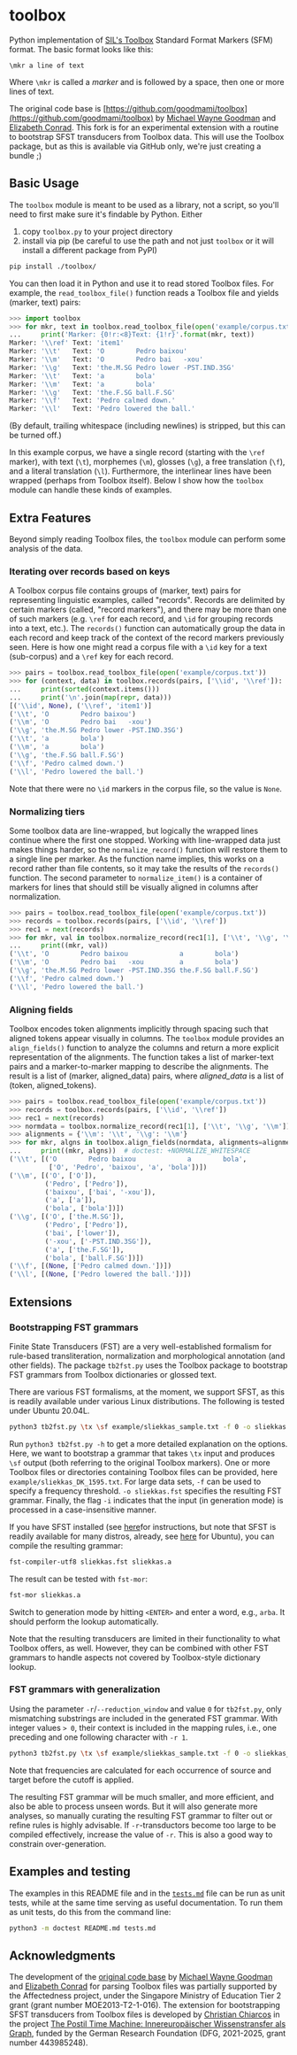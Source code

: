 # toolbox

Python implementation of [SIL's Toolbox](www.sil.org/computing/toolbox)
Standard Format Markers (SFM) format. The basic format looks like this:

```
\mkr a line of text
```

Where `\mkr` is called a *marker* and is followed by a space, then one
or more lines of text.

The original code base is [https://github.com/goodmami/toolbox](https://github.com/goodmami/toolbox) by [Michael Wayne Goodman](https://github.com/goodmami) and [Elizabeth Conrad](https://github.com/lizcconrad). This fork is for an experimental extension with a routine to bootstrap SFST transducers from Toolbox data. This will use the Toolbox package, but as this is available via GitHub only, we're just creating a bundle ;)

## Basic Usage

The `toolbox` module is meant to be used as a library, not a script, so
you'll need to first make sure it's findable by Python. Either

1. copy `toolbox.py` to your project directory
2. install via pip (be careful to use the path and not just `toolbox` or
   it will install a different package from PyPI)

```bash
pip install ./toolbox/
```

You can then load it in Python and use it to read stored Toolbox files.
For example, the `read_toolbox_file()` function reads a Toolbox file and
yields (marker, text) pairs:

```python
>>> import toolbox
>>> for mkr, text in toolbox.read_toolbox_file(open('example/corpus.txt')):
...     print('Marker: {0!r:<8}Text: {1!r}'.format(mkr, text))
Marker: '\\ref' Text: 'item1'
Marker: '\\t'   Text: 'O        Pedro baixou'
Marker: '\\m'   Text: 'O        Pedro bai   -xou'
Marker: '\\g'   Text: 'the.M.SG Pedro lower -PST.IND.3SG'
Marker: '\\t'   Text: 'a        bola'
Marker: '\\m'   Text: 'a        bola'
Marker: '\\g'   Text: 'the.F.SG ball.F.SG'
Marker: '\\f'   Text: 'Pedro calmed down.'
Marker: '\\l'   Text: 'Pedro lowered the ball.'

```

(By default, trailing whitespace (including newlines) is stripped, but
this can be turned off.)

In this example corpus, we have a single record (starting with the
`\ref` marker), with text (`\t`), morphemes (`\m`), glosses (`\g`),
a free translation (`\f`), and a literal translation (`\l`).
Furthermore, the interlinear lines have been wrapped (perhaps from
Toolbox itself). Below I show how the `toolbox` module can handle these
kinds of examples.

## Extra Features

Beyond simply reading Toolbox files, the `toolbox` module can perform
some analysis of the data.

### Iterating over records based on keys

A Toolbox corpus file contains groups of (marker, text) pairs for
representing linguistic examples, called "records". Records are
delimited by certain markers (called, "record markers"), and there may
be more than one of such markers (e.g. `\ref` for each record, and
`\id` for grouping records into a text, etc.). The `records()` function
can automatically group the data in each record and keep track of the
context of the record markers previously seen. Here is how one might
read a corpus file with a `\id` key for a text (sub-corpus) and a `\ref`
key for each record.

```python
>>> pairs = toolbox.read_toolbox_file(open('example/corpus.txt'))
>>> for (context, data) in toolbox.records(pairs, ['\\id', '\\ref']):
...     print(sorted(context.items()))
...     print('\n'.join(map(repr, data)))
[('\\id', None), ('\\ref', 'item1')]
('\\t', 'O        Pedro baixou')
('\\m', 'O        Pedro bai   -xou')
('\\g', 'the.M.SG Pedro lower -PST.IND.3SG')
('\\t', 'a        bola')
('\\m', 'a        bola')
('\\g', 'the.F.SG ball.F.SG')
('\\f', 'Pedro calmed down.')
('\\l', 'Pedro lowered the ball.')

```

Note that there were no `\id` markers in the corpus file, so the value
is `None`.

### Normalizing tiers

Some toolbox data are line-wrapped, but logically the wrapped lines
continue where the first one stopped. Working with line-wrapped data
just makes things harder, so the `normalize_record()` function will
restore them to a single line per marker. As the function name implies,
this works on a record rather than file contents, so it may take the
results of the `records()` function. The second parameter to
`normalize_item()` is a container of markers for lines that should still
be visually aligned in columns after normalization.

```python
>>> pairs = toolbox.read_toolbox_file(open('example/corpus.txt'))
>>> records = toolbox.records(pairs, ['\\id', '\\ref'])
>>> rec1 = next(records)
>>> for mkr, val in toolbox.normalize_record(rec1[1], ['\\t', '\\g', '\\m']):
...     print((mkr, val))
('\\t', 'O        Pedro baixou             a        bola')
('\\m', 'O        Pedro bai   -xou         a        bola')
('\\g', 'the.M.SG Pedro lower -PST.IND.3SG the.F.SG ball.F.SG')
('\\f', 'Pedro calmed down.')
('\\l', 'Pedro lowered the ball.')

```

### Aligning fields

Toolbox encodes token alignments implicitly through spacing such that
aligned tokens appear visually in columns. The `toolbox` module provides
an `align_fields()` function to analyze the columns and return a more
explicit representation of the alignments. The function takes a list of
marker-text pairs and a marker-to-marker mapping to describe the
alignments. The result is a list of (marker, aligned_data) pairs, where
*aligned_data* is a list of (token, aligned_tokens).

```python
>>> pairs = toolbox.read_toolbox_file(open('example/corpus.txt'))
>>> records = toolbox.records(pairs, ['\\id', '\\ref'])
>>> rec1 = next(records)
>>> normdata = toolbox.normalize_record(rec1[1], ['\\t', '\\g', '\\m'])
>>> alignments = {'\\m': '\\t', '\\g': '\\m'}
>>> for mkr, algns in toolbox.align_fields(normdata, alignments=alignments):
...     print((mkr, algns))  # doctest: +NORMALIZE_WHITESPACE
('\\t', [('O        Pedro baixou             a        bola',
          ['O', 'Pedro', 'baixou', 'a', 'bola'])])
('\\m', [('O', ['O']),
         ('Pedro', ['Pedro']),
         ('baixou', ['bai', '-xou']),
         ('a', ['a']),
         ('bola', ['bola'])])
('\\g', [('O', ['the.M.SG']),
         ('Pedro', ['Pedro']),
         ('bai', ['lower']),
         ('-xou', ['-PST.IND.3SG']),
         ('a', ['the.F.SG']),
         ('bola', ['ball.F.SG'])])
('\\f', [(None, ['Pedro calmed down.'])])
('\\l', [(None, ['Pedro lowered the ball.'])])

```

## Extensions

### Bootstrapping FST grammars

Finite State Transducers (FST) are a very well-established formalism for rule-based transliteration, normalization and morphological annotation (and other fields). The package `tb2fst.py` uses the Toolbox package to bootstrap FST grammars from Toolbox dictionaries or glossed text.

There are various FST formalisms, at the moment, we support SFST, as this is readily available under various Linux distributions. The following is tested under Ubuntu 20.04L.

```bash
python3 tb2fst.py \tx \sf example/sliekkas_sample.txt -f 0 -o sliekkas.fst -i
```

Run `python3 tb2fst.py -h` to get a more detailed explanation on the options. Here, we want to bootstrap a grammar that takes `\tx` input and produces `\sf` output (both referring to the original Toolbox markers). One or more Toolbox files or directories containing Toolbox files can be provided, here `example/sliekkas_DK_1595.txt`. For large data sets, `-f` can be used to specify a frequency threshold. `-o sliekkas.fst` specifies the resulting FST grammar. Finally, the flag `-i` indicates that the input (in generation mode) is processed in a case-insensitive manner.

If you have SFST installed (see [here](https://wiki.apertium.org/wiki/SFST)for instructions, but note that SFST is readily available for many distros, already, see [here](https://launchpad.net/ubuntu/trusty/+package/sfst) for Ubuntu), you can compile the resulting grammar:

```bash
fst-compiler-utf8 sliekkas.fst sliekkas.a
```

The result can be tested with `fst-mor`:

```bash
fst-mor sliekkas.a
```

Switch to generation mode by hitting `<ENTER>` and enter a word, e.g., `arba`. It should perform the lookup automatically.

Note that the resulting transducers are limited in their functionality to what Toolbox offers, as well. However, they can be combined with other FST grammars to handle aspects not covered by Toolbox-style dictionary lookup.

### FST grammars with generalization

Using the parameter `-r`/`--reduction_window` and value `0` for `tb2fst.py`, only mismatching substrings are included in the generated FST grammar. With integer values `> 0`, their context is included in the mapping rules, i.e., one preceding and one following character with `-r 1`.

```bash
python3 tb2fst.py \tx \sf example/sliekkas_sample.txt -f 0 -o sliekkas_r0.fst -r 1
```

Note that frequencies are calculated for each occurrence of source and target before the cutoff is applied.

The resulting FST grammar will be much smaller, and more efficient, and also be able to process unseen words. But it will also generate more analyses, so manually curating the resulting FST grammar to filter out or refine rules is highly advisable. If `-r`-transductors become too large to be compiled effectively, increase the value of `-r`. This is also a good way to constrain over-generation.

## Examples and testing

The examples in this README file and in the [`tests.md`](tests.md) file
can be run as unit tests, while at the same time serving as useful
documentation. To run them as unit tests, do this from the command line:

```bash
python3 -m doctest README.md tests.md
```

## Acknowledgments

The development of the [original code base](https://github.com/goodmami/toolbox) by [Michael Wayne Goodman](https://github.com/goodmami) and [Elizabeth Conrad](https://github.com/lizcconrad) for parsing Toolbox files was partially supported by the Affectedness project, under
the Singapore Ministry of Education Tier 2 grant (grant number
MOE2013-T2-1-016). The extension for bootstrapping SFST transducers from Toolbox files is developed by [Christian Chiarcos](github.com/chiarcos) in the project [The Postil Time Machine: Innereuropäischer Wissenstransfer als Graph](https://gepris.dfg.de/gepris/projekt/443985248?language=en), funded by the German Research Foundation (DFG, 2021-2025, grant number 443985248).
